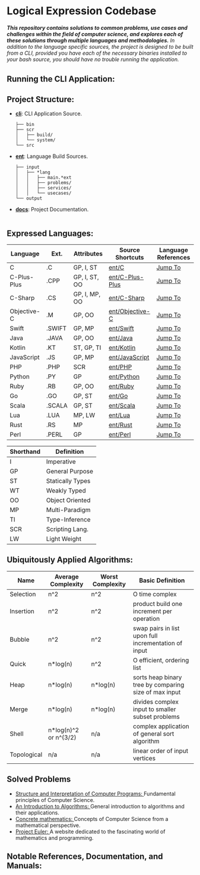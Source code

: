 # Logical Expression Codebase

###### **This repository contains solutions to common problems, use cases and challenges within the field of computer science, and explores each of these solutions through multiple languages and methodologies.** In addition to the language specific sources, the project is designed to be built from a CLI, provided you have each of the necessary binaries installed to your bash source, you should have no trouble running the application.

Running the CLI Application:
----------------------------

Project Structure:
------------------
* [**cli**](https://github.com/lancewalk87/CLS-Logical-Expression-Codebase/tree/master/cli): CLI Application Source.
  ```
  ├── bin                    
  ├── scr
  │   ├── build/
  │   └── system/
  └── src
  ```
* [**ent**](https://github.com/lancewalk87/CLS-Logical-Expression-Codebase/tree/master/ent): Language Build Sources.
  ```
  ├── input
  │   ├── *lang
  │   │   ├── main.*ext
  │   │   ├── problems/
  │   │   ├── services/
  │   │   └── usecases/
  └── output
  ```
* [**docs**](https://github.com/lancewalk87/CLS-Logical-Expression-Codebase/tree/master/ref): Project Documentation.
  ```

  ```

Expressed Languages:
-------------------

|     Language      | Ext.      | Attributes      | Source Shortcuts                                                                                               | Language References |
| ----------------- | --------- | --------------- | -------------------------------------------------------------------------------------------------------------- | ------------------- |
| C                 | .C        | GP, I, ST       | [ent/C](https://github.com/lancewalk87/CLS-Logical-Expression-Codebase/tree/master/ent/input/C)                      | [Jump To](https://www.cprogramming.com/)
| C-Plus-Plus       | .CPP      | GP, I, ST, OO   | [ent/C-Plus-Plus](https://github.com/lancewalk87/CLS-Logical-Expression-Codebase/tree/master/ent/input/C-Plus-Plus)  | [Jump To](http://www.cplusplus.com/)
| C-Sharp           | .CS       | GP, I, MP, OO   | [ent/C-Sharp](https://github.com/lancewalk87/CLS-Logical-Expression-Codebase/tree/master/ent/input/C-Sharp)          | [Jump To](https://docs.microsoft.com/en-us/dotnet/csharp/)
| Objective-C       | .M        | GP, OO          | [ent/Objective-C](https://github.com/lancewalk87/CLS-Logical-Expression-Codebase/tree/master/ent/input/Objective-C)  | [Jump To](https://developer.apple.com/library/archive/documentation/Cocoa/Conceptual/ObjectiveC/Introduction/introObjectiveC.html)
| Swift             | .SWIFT    | GP, MP          | [ent/Swift](https://github.com/lancewalk87/CLS-Logical-Expression-Codebase/tree/master/ent/input/Swift)              | [Jump To](https://swift.org/)
| Java              | .JAVA     | GP, OO          | [ent/Java](https://github.com/lancewalk87/CLS-Logical-Expression-Codebase/tree/master/ent/input/Java)                | [Jump To](https://docs.oracle.com/javase/tutorial/)
| Kotlin            | .KT       | ST, GP, TI      | [ent/Kotlin](https://github.com/lancewalk87/CLS-Logical-Expression-Codebase/tree/master/ent/input/Kotlin)            | [Jump To](https://kotlinlang.org/)
| JavaScript        | .JS       | GP, MP          | [ent/JavaScript](https://github.com/lancewalk87/CLS-Logical-Expression-Codebase/tree/master/ent/input/JavaScript)    | [Jump To](https://www.javascript.com/)
| PHP               | .PHP      | SCR             | [ent/PHP](https://github.com/lancewalk87/CLS-Logical-Expression-Codebase/tree/master/ent/input/PHP)                  | [Jump To](http://www.php.net/)
| Python            | .PY       | GP              | [ent/Python](https://github.com/lancewalk87/CLS-Logical-Expression-Codebase/tree/master/ent/input/Python)            | [Jump To](https://www.python.org/)
| Ruby              | .RB       | GP, OO          | [ent/Ruby](https://github.com/lancewalk87/CLS-Logical-Expression-Codebase/tree/master/ent/input/Ruby)                | [Jump To](https://www.ruby-lang.org/en/)
| Go                | .GO       | GP, ST          | [ent/Go](https://github.com/lancewalk87/CLS-Logical-Expression-Codebase/tree/master/ent/input/Go)                    | [Jump To](https://golang.org/)
| Scala             | .SCALA    | GP, ST          | [ent/Scala](https://github.com/lancewalk87/CLS-Logical-Expression-Codebase/tree/master/ent/input/Scala)              | [Jump To](https://www.scala-lang.org/)
| Lua               | .LUA      | MP, LW          | [ent/Lua](https://github.com/lancewalk87/CLS-Logical-Expression-Codebase/tree/master/ent/input/Lua)                  | [Jump To](https://www.lua.org/)
| Rust              | .RS       | MP              | [ent/Rust](https://github.com/lancewalk87/CLS-Logical-Expression-Codebase/tree/master/ent/input/Rust)                | [Jump To](https://www.rust-lang.org/)
| Perl              | .PERL     | GP              | [ent/Perl](https://github.com/lancewalk87/CLS-Logical-Expression-Codebase/tree/master/ent/input/Perl)                | [Jump To](https://www.perl.org/)

| Shorthand | Definition         |
| --------- | ------------------ |
| I         | Imperative         |
| GP        | General Purpose    |
| ST        | Statically Types   |
| WT        | Weakly Typed       |  
| OO        | Object Oriented    |   
| MP        | Multi-Paradigm     |  
| TI        | Type-Inference     |
| SCR       | Scripting Lang.    |  
| LW        | Light Weight       |  


Ubiquitously Applied Algorithms:  
--------------------------------
| Name        | Average Complexity    | Worst Complexity | Basic Definition                                      |
| ----------- | --------------------- | ---------------- | ----------------------------------------------------- |
| Selection   | n^2                   | n^2              | O time complex                                        |
| Insertion   | n^2                   | n^2              | product build one increment per operation             |
| Bubble      | n^2                   | n^2              | swap pairs in list upon full incrementation of input  |
| Quick       | n*log(n)              | n^2              |  O efficient, ordering list                           |
| Heap        | n*log(n)              | n*log(n)         | sorts heap binary tree by comparing size of max input |   
| Merge       | n*log(n)              | n*log(n)         | divides complex input to smaller subset problems      |
| Shell       | n*log(n)^2 or n^(3/2) | n/a              | complex application of general sort algorithm         |
| Topological | n/a                   | n/a              | linear order of input vertices                        |


Solved Problems
--------
* [Structure and Interpretation of Computer Programs: ](https://github.com/lancewalk87/CLS-Logical-Expression-Codebase/tree/master/docs/structure_interpretation.md) Fundamental principles of Computer Science.  
* [An Introduction to Algorithms: ](https://github.com/lancewalk87/CLS-Logical-Expression-Codebase/tree/master/docs/introduction_algorithms.md) General introduction to algorithms and their applications.
* [Concrete mathematics: ](https://github.com/lancewalk87/CLS-Logical-Expression-Codebase/tree/master/docs/concrete_mathematics.md) Concepts of Computer Science from a mathematical perspective.
* [Project Euler: ](https://github.com/lancewalk87/CLS-Logical-Expression-Codebase/tree/master/docs/project_euler.md) A website dedicated to the fascinating world of mathematics and programming.

Notable References, Documentation, and Manuals:
-----------------------------------------------
